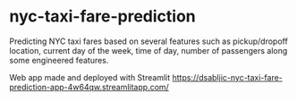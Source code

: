 # nyc-taxi-fare-prediction

Predicting NYC taxi fares based on several features such as pickup/dropoff location, current day of the week, time of day, number of passengers along some engineered features.

Web app made and deployed with Streamlit
https://dsabljic-nyc-taxi-fare-prediction-app-4w64qw.streamlitapp.com/
